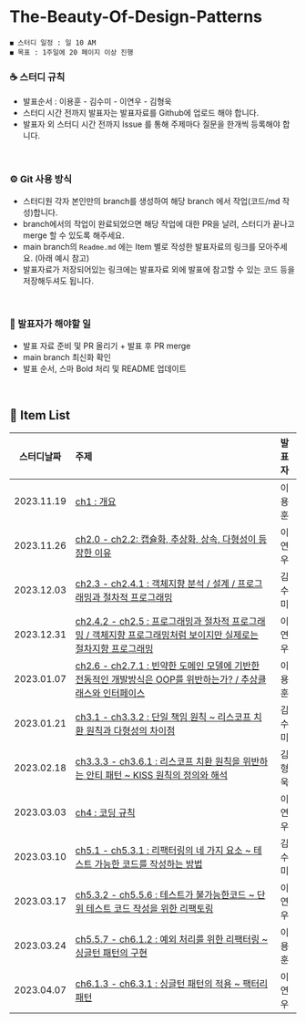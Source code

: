 # The-Beauty-Of-Design-Patterns
    ◼︎ 스터디 일정 : 일 10 AM
    ◼︎ 목표 : 1주일에 20 페이지 이상 진행

    
### ☕️ 스터디 규칙
- 발표순서 : 이용훈 - 김수미 - 이연우 - 김형욱
- 스터디 시간 전까지 발표자는 발표자료를 Github에 업로드 해야 합니다.
- 발표자 외 스터디 시간 전까지 Issue 를 통해 주제마다 질문을 한개씩 등록해야 합니다.
<br>

### ⚙️ Git 사용 방식
- 스터디원 각자 본인만의 branch를 생성하여 해당 branch 에서 작업(코드/md 작성)합니다.
- branch에서의 작업이 완료되었으면 해당 작업에 대한 PR을 날려, 스터디가 끝나고 merge 할 수 있도록 해주세요.
- main branch의 `Readme.md` 에는 Item 별로 작성한 발표자료의 링크를 모아주세요. (아래 예시 참고)
- 발표자료가 저장되어있는 링크에는 발표자료 외에 발표에 참고할 수 있는 코드 등을 저장해두셔도 됩니다.
<br>

### 📌 발표자가 해야할 일
- 발표 자료 준비 및 PR 올리기 + 발표 후 PR merge
- main branch 최신화 확인
- 발표 순서, 스마 Bold 처리 및 README 업데이트
<br>


## 🍄 Item List
| 스터디날짜 | 주제 | 발표자 |
|:----------:|:---|:----------:|
| 2023.11.19 | [ch1 : 개요](https://github.com/Dev-Prison/The-Beauty-Of-Design-Patterns/blob/main/yonghoon/ch1.%EA%B0%9C%EC%9A%94.md) | 이용훈 |
| 2023.11.26 | [ch2.0 - ch2.2: 캡슐화, 추상화, 상속, 다형성이 등장한 이유](https://github.com/Dev-Prison/The-Beauty-Of-Design-Patterns/blob/main/ynoolee/ch02/ch02.md) | 이연우 |
| 2023.12.03 | [ch2.3 - ch2.4.1 : 객체지향 분석 / 설계 / 프로그래밍과 절차적 프로그래밍](https://kimsumi.notion.site/CH2-5fc08604b97d41afb2e3a45fe4feb59d) | 김수미 |
| 2023.12.31 | [ch2.4.2 - ch2.5 : 프로그래밍과 절차적 프로그래밍 / 객체지향 프로그래밍처럼 보이지만 실제로는 절차지향 프로그래밍](https://github.com/Dev-Prison/The-Beauty-Of-Design-Patterns/blob/main/ynoolee/ch02/ch2.4_2.5.md) | 이연우 |
| 2023.01.07 | [ch2.6 - ch2.7.1 : 빈약한 도메인 모델에 기반한 전동적인 개발방식은 OOP를 위반하는가? / 추상클래스와 인터페이스](https://github.com/Dev-Prison/The-Beauty-Of-Design-Patterns/blob/main/yonghoon/ch2-6.md) | 이용훈 |
| 2023.01.21 | [ch3.1 - ch3.3.2 : 단일 책임 원칙 ~ 리스코프 치환 원칙과 다형성의 차이점](https://kimsumi.notion.site/CH3-1-CH3-3-2-00b65efc453140ef9d938935671f11d7) | 김수미 |
| 2023.02.18 | [ch3.3.3 - ch3.6.1 : 리스코프 치환 원칙을 위반하는 안티 패턴 ~ KISS 원칙의 정의와 해석](https://morning-paprika-8fa.notion.site/3-3-3-3-6-1-5d4bcc47093f4df1b38c66a00dc9b85f) | 김형욱 |
| 2023.03.03 | [ch4 : 코딩 규칙](https://github.com/Dev-Prison/The-Beauty-Of-Design-Patterns/blob/main/ynoolee/ch04/ch04_%EC%BD%94%EB%94%A9_%EA%B7%9C%EC%B9%99.md) | 이연우 |
| 2023.03.10 | [ch5.1 - ch5.3.1 : 리팩터링의 네 가지 요소 ~ 테스트 가능한 코드를 작성하는 방법](https://kimsumi.notion.site/CH5-1-CH5-3-1-6262633eafcc4601b9fd2b3ad1b4ffcb?pvs=4) | 김수미 |
| 2023.03.17 | [ch5.3.2 - ch5.5.6 : 테스트가 불가능한코드 ~ 단위 테스트 코드 작성을 위한 리팩토링](https://github.com/Dev-Prison/The-Beauty-Of-Design-Patterns/blob/main/ynoolee/ch05/ch05_05_06_%EB%A6%AC%ED%8C%A9%ED%86%A0%EB%A7%81.md) | 이연우 |
| 2023.03.24 | [ch5.5.7 - ch6.1.2 : 예외 처리를 위한 리팩터링 ~ 싱글턴 패턴의 구현](https://github.com/Dev-Prison/The-Beauty-Of-Design-Patterns/blob/main/yonghoon/5.5.7.md) | 이용훈 |
| 2023.04.07 | [ch6.1.3 - ch6.3.1 : 싱글턴 패턴의 적용 ~ 팩터리 패턴](https://github.com/Dev-Prison/The-Beauty-Of-Design-Patterns/blob/main/ynoolee/ch06/ch060103_ch060301.md) | 이연우 |
